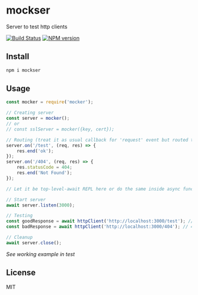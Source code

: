 # mockser

Server to test http clients

[![Build Status][travis-image]][travis-url]
[![NPM version][npm-image]][npm-url]

## Install

```bash
npm i mockser
```

## Usage

```js
const mocker = require('mocker');

// Creating server
const server = mocker();
// or
// const sslServer = mocker({key, cert});

// Routing (treat it as usual callback for 'request' event but routed to specific path)
server.on('/test', (req, res) => {
    res.end('ok');
});
server.on('/404', (req, res) => {
    res.statusCode = 404;
    res.end('Not Found');
});

// Let it be top-level-await REPL here or do the same inside async function

// Start server
await server.listen(3000);

// Testing
const goodResponse = await httpClient('http://localhost:3000/test'); // 200 - ok
const badResponse = await httpClient('http://localhost:3000/404'); // 404 - Not Found

// Cleanup
await server.close();

```

_See working example in test_

## License

MIT

[npm-url]: https://npmjs.org/package/mockser
[npm-image]: https://badge.fury.io/js/mockser.svg
[travis-url]: https://travis-ci.org/astur/mockser
[travis-image]: https://travis-ci.org/astur/mockser.svg?branch=master